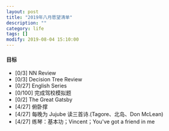 ```yaml
---
layout: post
title: "2019年八月愿望清单"
description: ""
category: life
tags: []
modify: 2019-08-04 15:10:00
---
```



#### 目标

+ [0/3] NN Review
+ [0/3] Decision Tree Review
+ [0/27] English Series
+ [0/100] 完成驾校模拟题
+ [0/2] The Great Gatsby
+ [4/27] 俯卧撑
+ [4/27] 每晚为 Jujube 读三首诗.(Tagore、北岛、Don McLean)
+ [4/27] 练琴：基本功；Vincent；You've got a friend in me
